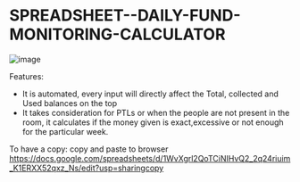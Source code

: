 # SPREADSHEET--DAILY-FUND-MONITORING-CALCULATOR

![image](https://github.com/user-attachments/assets/0e6747b7-b844-4309-99e6-4d675ebf9780)

Features:
- It is automated, every input will directly affect the Total, collected and Used balances on the top
- It takes consideration for PTLs or when the people are not present in the room,
it calculates if the money given is exact,excessive or not enough for the particular week.

To have a copy: copy and paste to browser
https://docs.google.com/spreadsheets/d/1WvXgrl2QoTCiNIHvQ2_2q24riuim_K1ERXX52qxz_Ns/edit?usp=sharingcopy
